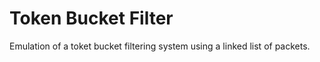 # Token Bucket Filter
Emulation of a toket bucket filtering system using a linked list of packets. 
